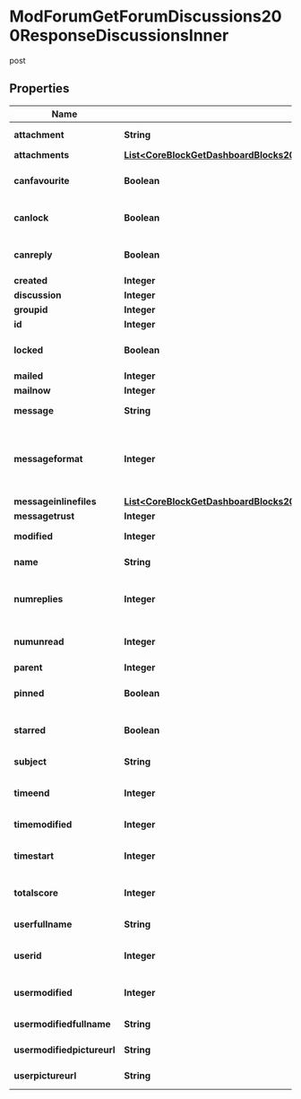 

# ModForumGetForumDiscussions200ResponseDiscussionsInner

post

## Properties

| Name | Type | Description | Notes |
|------------ | ------------- | ------------- | -------------|
|**attachment** | **String** | Has attachments? |  [optional] |
|**attachments** | [**List&lt;CoreBlockGetDashboardBlocks200ResponseBlocksInnerContentsFilesInner&gt;**](CoreBlockGetDashboardBlocks200ResponseBlocksInnerContentsFilesInner.md) |  |  [optional] |
|**canfavourite** | **Boolean** | Can the user star the discussion |  [optional] |
|**canlock** | **Boolean** | Can the user lock the discussion |  [optional] |
|**canreply** | **Boolean** | Can the user reply to the discussion |  [optional] |
|**created** | **Integer** | Creation time |  [optional] |
|**discussion** | **Integer** | Discussion id |  [optional] |
|**groupid** | **Integer** | Group id |  [optional] |
|**id** | **Integer** | Post id |  [optional] |
|**locked** | **Boolean** | Is the discussion locked |  [optional] |
|**mailed** | **Integer** | Mailed? |  [optional] |
|**mailnow** | **Integer** | Mail now? |  [optional] |
|**message** | **String** | The post message |  [optional] |
|**messageformat** | **Integer** | message format (1 &#x3D; HTML, 0 &#x3D; MOODLE, 2 &#x3D; PLAIN, or 4 &#x3D; MARKDOWN) |  [optional] |
|**messageinlinefiles** | [**List&lt;CoreBlockGetDashboardBlocks200ResponseBlocksInnerContentsFilesInner&gt;**](CoreBlockGetDashboardBlocks200ResponseBlocksInnerContentsFilesInner.md) |  |  [optional] |
|**messagetrust** | **Integer** | Can we trust? |  [optional] |
|**modified** | **Integer** | Time modified |  [optional] |
|**name** | **String** | Discussion name |  [optional] |
|**numreplies** | **Integer** | The number of replies in the discussion |  [optional] |
|**numunread** | **Integer** | The number of unread discussions. |  [optional] |
|**parent** | **Integer** | Parent id |  [optional] |
|**pinned** | **Boolean** | Is the discussion pinned |  [optional] |
|**starred** | **Boolean** | Is the discussion starred |  [optional] |
|**subject** | **String** | The post subject |  [optional] |
|**timeend** | **Integer** | Time discussion ends |  [optional] |
|**timemodified** | **Integer** | Time modified |  [optional] |
|**timestart** | **Integer** | Time discussion can start |  [optional] |
|**totalscore** | **Integer** | The post message total score |  [optional] |
|**userfullname** | **String** | Post author full name |  [optional] |
|**userid** | **Integer** | User who started the discussion id |  [optional] |
|**usermodified** | **Integer** | The id of the user who last modified |  [optional] |
|**usermodifiedfullname** | **String** | Post modifier full name |  [optional] |
|**usermodifiedpictureurl** | **String** | Post modifier picture. |  [optional] |
|**userpictureurl** | **String** | Post author picture. |  [optional] |



